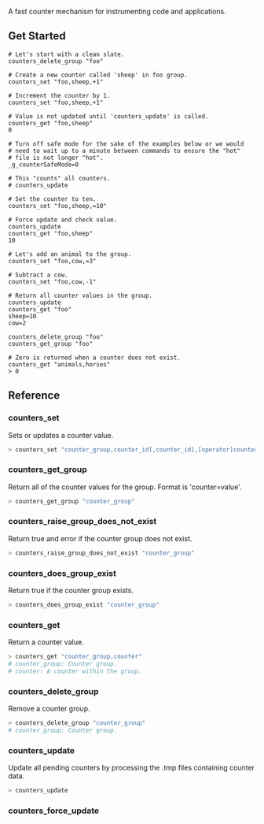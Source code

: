 A fast counter mechanism for instrumenting code and applications.

## Get Started

```
# Let's start with a clean slate.
counters_delete_group "foo"

# Create a new counter called 'sheep' in foo group.
counters_set "foo,sheep,+1"

# Increment the counter by 1.
counters_set "foo,sheep,+1"

# Value is not updated until 'counters_update' is called.
counters_get "foo,sheep"
0

# Turn off safe mode for the sake of the examples below or we would
# need to wait up to a minute between commands to ensure the "hot"
# file is not longer "hot".
_g_counterSafeMode=0

# This "counts" all counters.  
# counters_update

# Set the counter to ten.
counters_set "foo,sheep,=10"

# Force update and check value.
counters_update
counters_get "foo,sheep"
10

# Let's add an animal to the group.
counters_set "foo,cow,=3"

# Subtract a cow.
counters_set "foo,cow,-1"

# Return all counter values in the group.
counters_update
counters_get "foo"
sheep=10
cow=2

counters_delete_group "foo"
counters_get_group "foo"

# Zero is returned when a counter does not exist.
counters_get "animals,horses"
> 0
```



## Reference


### counters_set
Sets or updates a counter value.
```bash
> counters_set "counter_group,counter_id[,counter_id],[operator]counter_value"
```

### counters_get_group
Return all of the counter values for the group. Format is 'counter=value'.
```bash
> counters_get_group "counter_group"
```

### counters_raise_group_does_not_exist
Return true and error if the counter group does not exist.
```bash
> counters_raise_group_does_not_exist "counter_group"
```

### counters_does_group_exist
Return true if the counter group exists.
```bash
> counters_does_group_exist "counter_group"
```

### counters_get
Return a counter value.
```bash
> counters_get "counter_group,counter"
# counter_group: Counter group.
# counter: A counter within the group.
```

### counters_delete_group
Remove a counter group.
```bash
> counters_delete_group "counter_group"
# counter_group: Counter group.
```

### counters_update
Update all pending counters by processing the .tmp files containing counter data.
```bash
> counters_update
```

### counters_force_update


